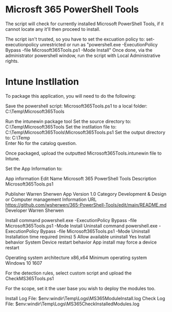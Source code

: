 # Microsft 365 PowerShell Tools
The script will check for currently installed Microsoft PowerShell Tools, if it cannot locate any it'll then proceed to install.

The script isn't trusted, so you have to set the excuation policy to: set-executionpolicy unrestricted or run as "powershell.exe -ExecutionPolicy Bypass -file Microsoft365Tools.ps1 -Mode Install"
Once done, via the administrator powershell window, run the script with Local Administrative rights.

# Intune Instllation
To package this application, you will need to do the following:

Save the powershell script: Microsoft365Tools.ps1 to a local folder:
C:\Temp\Microsoft365Tools

Run the intunewin package tool
Set the source directory to: C:\Temp\Microsoft365Tools
Set the instllation file to: C:\Temp\Microsoft365Tools\Microsoft365Tools.ps1
Set the output directory to: C:\Temp\
Enter No for the catalog question.

Once packaged, upload the outputted Microsoft365Tools.intunewin file to Intune.

Set the App Information to:

App information
Edit
Name
Microsoft 365 PowerShell Tools
Description
Microsoft365Tools.ps1

Publisher Warren Sherwen
App Version 1.0
Category Development & Design or Computer management
Information URL https://github.com/wsherwen/365-PowerShell-Tools/edit/main/README.md
Developer Warren Sherwen

Install command
powershell.exe -ExecutionPolicy Bypass -file Microsoft365Tools.ps1 -Mode Install
Uninstall command
powershell.exe -ExecutionPolicy Bypass -file Microsoft365Tools.ps1 -Mode Uninstall
Installation time required (mins) 5
Allow available uninstall Yes
Install behavior System
Device restart behavior App install may force a device restart

Operating system architecture x86,x64
Minimum operating system Windows 10 1607

For the detection rules, select custom script and upload the CheckMS365Tools.ps1

For the scope, set it the user base you wish to deploy the modules too.

Install Log File: $env:windir\Temp\Logs\MS365ModuleInstall.log
Check Log File: $env:windir\Temp\Logs\MS365CheckInstalledModules.log
